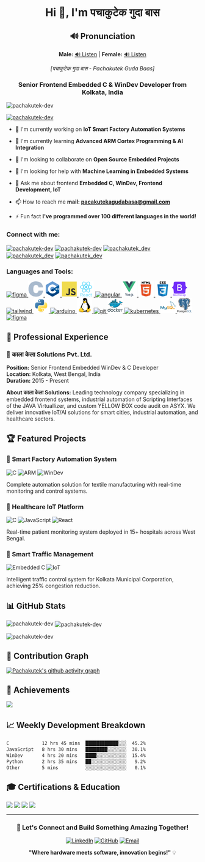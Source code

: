 <h1 align="center">Hi 👋, I'm पचाकुटेक गुदा बास</h1>
<div align="center">

## 🔊 Pronunciation

**Male:** [🔊 Listen](./male.m4a) | **Female:** [🔊 Listen](./female.m4a)

*[पचाकुटेक गुदा बास - Pachakutek Guda Baas]*

</div>

<h3 align="center">Senior Frontend Embedded C & WinDev Developer from Kolkata, India</h3>

<p align="left"> <img src="https://avatars.githubusercontent.com/u/219462695?s=400&u=e33e4d97a70933a8388b4e02f84a007df526b98d&v=4" alt="pachakutek-dev" /> </p>

<p align="left"> <a href="https://github.com/ryo-ma/github-profile-trophy"><img src="https://github-profile-trophy.vercel.app/?username=pachakutek-dev" alt="pachakutek-dev" /></a> </p>

- 🔭 I'm currently working on **IoT Smart Factory Automation Systems**

- 🌱 I'm currently learning **Advanced ARM Cortex Programming & AI Integration**

- 👯 I'm looking to collaborate on **Open Source Embedded Projects**

- 🤝 I'm looking for help with **Machine Learning in Embedded Systems**

- 💬 Ask me about frontend **Embedded C, WinDev, Frontend Development, IoT**

- 📫 How to reach me **mail: pacakutekagudabasa@gmail.com**

- ⚡ Fun fact **I've programmed over 100 different languages in the world!**

<h3 align="left">Connect with me:</h3>
<p align="left">
<a href="https://linkedin.com/in/pachakutek-dev" target="blank"><img align="center" src="https://raw.githubusercontent.com/rahuldkjain/github-profile-readme-generator/master/src/images/icons/Social/linked-in-alt.svg" alt="pachakutek-dev" height="30" width="40" /></a>
<a href="https://stackoverflow.com/users/pachakutek-dev" target="blank"><img align="center" src="https://raw.githubusercontent.com/rahuldkjain/github-profile-readme-generator/master/src/images/icons/Social/stack-overflow.svg" alt="pachakutek-dev" height="30" width="40" /></a>
<a href="https://instagram.com/pachakutek_dev" target="blank"><img align="center" src="https://raw.githubusercontent.com/rahuldkjain/github-profile-readme-generator/master/src/images/icons/Social/instagram.svg" alt="pachakutek_dev" height="30" width="40" /></a>
<a href="https://www.hackerrank.com/pachakutek_dev" target="blank"><img align="center" src="https://raw.githubusercontent.com/rahuldkjain/github-profile-readme-generator/master/src/images/icons/Social/hackerrank.svg" alt="pachakutek_dev" height="30" width="40" /></a>
<a href="https://www.leetcode.com/pachakutek_dev" target="blank"><img align="center" src="https://raw.githubusercontent.com/rahuldkjain/github-profile-readme-generator/master/src/images/icons/Social/leet-code.svg" alt="pachakutek_dev" height="30" width="40" /></a>
</p>

<h3 align="left">Languages and Tools:</h3>
<p align="left"> 
<a href="https://www.figma.com/" target="_blank" rel="noreferrer"> <img src="https://recursoswindev.wordpress.com/wp-content/uploads/2020/10/cropped-logo_grupowindev-1.jpg?w=200" alt="figma" width="40" height="40"/> </a> 
<a href="https://www.cprogramming.com/" target="_blank" rel="noreferrer"> <img src="https://raw.githubusercontent.com/devicons/devicon/master/icons/c/c-original.svg" alt="c" width="40" height="40"/> </a> 
<a href="https://www.w3schools.com/cpp/" target="_blank" rel="noreferrer"> <img src="https://raw.githubusercontent.com/devicons/devicon/master/icons/cplusplus/cplusplus-original.svg" alt="cplusplus" width="40" height="40"/> </a> 
<a href="https://developer.mozilla.org/en-US/docs/Web/JavaScript" target="_blank" rel="noreferrer"> <img src="https://raw.githubusercontent.com/devicons/devicon/master/icons/javascript/javascript-original.svg" alt="javascript" width="40" height="40"/> </a> 
<a href="https://reactjs.org/" target="_blank" rel="noreferrer"> <img src="https://raw.githubusercontent.com/devicons/devicon/master/icons/react/react-original-wordmark.svg" alt="react" width="40" height="40"/> </a> 
<a href="https://angular.io" target="_blank" rel="noreferrer"> <img src="https://angular.io/assets/images/logos/angular/angular.svg" alt="angular" width="40" height="40"/> </a> 
<a href="https://vuejs.org/" target="_blank" rel="noreferrer"> <img src="https://raw.githubusercontent.com/devicons/devicon/master/icons/vuejs/vuejs-original-wordmark.svg" alt="vuejs" width="40" height="40"/> </a> 
<a href="https://www.w3.org/html/" target="_blank" rel="noreferrer"> <img src="https://raw.githubusercontent.com/devicons/devicon/master/icons/html5/html5-original-wordmark.svg" alt="html5" width="40" height="40"/> </a> 
<a href="https://www.w3schools.com/css/" target="_blank" rel="noreferrer"> <img src="https://raw.githubusercontent.com/devicons/devicon/master/icons/css3/css3-original-wordmark.svg" alt="css3" width="40" height="40"/> </a> 
<a href="https://getbootstrap.com" target="_blank" rel="noreferrer"> <img src="https://raw.githubusercontent.com/devicons/devicon/master/icons/bootstrap/bootstrap-plain-wordmark.svg" alt="bootstrap" width="40" height="40"/> </a> 
<a href="https://tailwindcss.com/" target="_blank" rel="noreferrer"> <img src="https://www.vectorlogo.zone/logos/tailwindcss/tailwindcss-icon.svg" alt="tailwind" width="40" height="40"/> </a> 
<a href="https://www.python.org" target="_blank" rel="noreferrer"> <img src="https://raw.githubusercontent.com/devicons/devicon/master/icons/python/python-original.svg" alt="python" width="40" height="40"/> </a> 
<a href="https://www.arduino.cc/" target="_blank" rel="noreferrer"> <img src="https://cdn.worldvectorlogo.com/logos/arduino-1.svg" alt="arduino" width="40" height="40"/> </a> 
<a href="https://www.linux.org/" target="_blank" rel="noreferrer"> <img src="https://raw.githubusercontent.com/devicons/devicon/master/icons/linux/linux-original.svg" alt="linux" width="40" height="40"/> </a> 
<a href="https://git-scm.com/" target="_blank" rel="noreferrer"> <img src="https://www.vectorlogo.zone/logos/git-scm/git-scm-icon.svg" alt="git" width="40" height="40"/> </a> 
<a href="https://www.docker.com/" target="_blank" rel="noreferrer"> <img src="https://raw.githubusercontent.com/devicons/devicon/master/icons/docker/docker-original-wordmark.svg" alt="docker" width="40" height="40"/> </a> 
<a href="https://kubernetes.io" target="_blank" rel="noreferrer"> <img src="https://www.vectorlogo.zone/logos/kubernetes/kubernetes-icon.svg" alt="kubernetes" width="40" height="40"/> </a> 
<a href="https://www.mysql.com/" target="_blank" rel="noreferrer"> <img src="https://raw.githubusercontent.com/devicons/devicon/master/icons/mysql/mysql-original-wordmark.svg" alt="mysql" width="40" height="40"/> </a> 
<a href="https://www.postgresql.org" target="_blank" rel="noreferrer"> <img src="https://raw.githubusercontent.com/devicons/devicon/master/icons/postgresql/postgresql-original-wordmark.svg" alt="postgresql" width="40" height="40"/> </a> 
<a href="https://www.figma.com/" target="_blank" rel="noreferrer"> <img src="https://www.vectorlogo.zone/logos/figma/figma-icon.svg" alt="figma" width="40" height="40"/> </a> 

</p>

## 💼 Professional Experience

### 🏢 काला केला Solutions Pvt. Ltd.
**Position:** Senior Frontend Embedded WinDev & C Developer  
**Location:** Kolkata, West Bengal, India  
**Duration:** 2015 - Present

**About काला केला Solutions:**
Leading technology company specializing in embedded frontend systems, industrial automation of Scripting Interfaces of the JAVA Virtuallizer, and custom YELLOW BOX code audit on ASYX. We deliver innovative IoT/AI solutions for smart cities, industrial automation, and healthcare sectors.


## 🏆 Featured Projects

### 🌟 Smart Factory Automation System
![C](https://img.shields.io/badge/c-%2300599C.svg?style=for-the-badge&logo=c&logoColor=white)
![ARM](https://img.shields.io/badge/ARM-0091BD?style=for-the-badge&logo=arm&logoColor=white)
![WinDev](https://img.shields.io/badge/WinDev-FF6B35?style=for-the-badge&logoColor=white)

Complete automation solution for textile manufacturing with real-time monitoring and control systems.

### 🌟 Healthcare IoT Platform
![C](https://img.shields.io/badge/c-%2300599C.svg?style=for-the-badge&logo=c&logoColor=white)
![JavaScript](https://img.shields.io/badge/javascript-%23323330.svg?style=for-the-badge&logo=javascript&logoColor=%23F7DF1E)
![React](https://img.shields.io/badge/react-%2320232a.svg?style=for-the-badge&logo=react&logoColor=%2361DAFB)

Real-time patient monitoring system deployed in 15+ hospitals across West Bengal.

### 🌟 Smart Traffic Management
![Embedded C](https://img.shields.io/badge/Embedded_C-00599C?style=for-the-badge&logo=c&logoColor=white)
![IoT](https://img.shields.io/badge/IoT-34A853?style=for-the-badge&logoColor=white)

Intelligent traffic control system for Kolkata Municipal Corporation, achieving 25% congestion reduction.

## 📊 GitHub Stats

<p><img align="left" src="https://github-readme-stats.vercel.app/api/top-langs?username=pachakutek-dev&show_icons=true&locale=en&layout=compact" alt="pachakutek-dev" /></p>

<p>&nbsp;<img align="center" src="https://github-readme-stats.vercel.app/api?username=pachakutek-dev&show_icons=true&locale=en" alt="pachakutek-dev" /></p>

<p><img align="center" src="https://github-readme-streak-stats.herokuapp.com/?user=pachakutek-dev&" alt="pachakutek-dev" /></p>

## 🎯 Contribution Graph

[![Pachakutek's github activity graph](https://github-readme-activity-graph.vercel.app/graph?username=pachakutek-dev&theme=react-dark)](https://github.com/ashutosh00710/github-readme-activity-graph)

## 🏅 Achievements

![](https://github-profile-summary-cards.vercel.app/api/cards/profile-details?username=pachakutek-dev&theme=monokai)

## 📈 Weekly Development Breakdown

<!--START_SECTION:waka-->
```text
C            12 hrs 45 mins  ████████████░░░  45.2%
JavaScript   8 hrs 30 mins   ████████░░░░░░░  30.1%
WinDev       4 hrs 20 mins   ████░░░░░░░░░░░  15.4%
Python       2 hrs 35 mins   ██░░░░░░░░░░░░░   9.2%
Other        5 mins          ░░░░░░░░░░░░░░░   0.1%
```
<!--END_SECTION:waka-->

## 🎓 Certifications & Education

![](https://img.shields.io/badge/B.Tech-Electronics_&_Communication-blue?style=for-the-badge)
![](https://img.shields.io/badge/University-Calcutta-green?style=for-the-badge)
![](https://img.shields.io/badge/Certified-Embedded_Systems_Professional-red?style=for-the-badge)
![](https://img.shields.io/badge/Certified-WinDev_Advanced_Developer-orange?style=for-the-badge)

---

<div align="center">

### 🤝 Let's Connect and Build Something Amazing Together!

[![LinkedIn](https://img.shields.io/badge/LinkedIn-0077B5?style=for-the-badge&logo=linkedin&logoColor=white)](https://linkedin.com/in/pachakutek-dev)
[![GitHub](https://img.shields.io/badge/GitHub-100000?style=for-the-badge&logo=github&logoColor=white)](https://github.com/pachakutek-dev)
[![Email](https://img.shields.io/badge/Email-D14836?style=for-the-badge&logo=gmail&logoColor=white)](mailto:pachakutek.dev@technosphere.com)

**"Where hardware meets software, innovation begins!"** 💡

</div>
